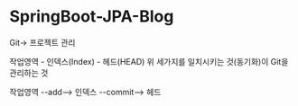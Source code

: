 # SpringBoot-JPA-Blog
Git-> 프로젝트 관리

작업영역 - 인덱스(Index) - 헤드(HEAD)
위 세가지를 일치시키는 것(동기화)이 Git을 관리하는 것

작업영역 --add--> 인덱스 --commit--> 헤드

